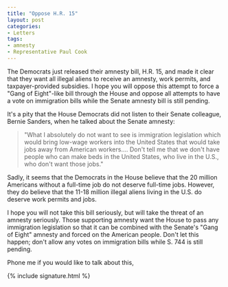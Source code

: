 ```yaml
---
title: "Oppose H.R. 15"
layout: post
categories:
- Letters
tags:
- amnesty
- Representative Paul Cook
---
```


The Democrats just released their amnesty bill, H.R. 15, and made it clear that they want all illegal aliens to receive an amnesty, work permits, and taxpayer-provided subsidies. I hope you will oppose this attempt to force a "Gang of Eight"-like bill through the House and oppose all attempts to have a vote on immigration bills while the Senate amnesty bill is still pending.  
  
It's a pity that the House Democrats did not listen to their Senate colleague, Bernie Sanders, when he talked about the Senate amnesty:

> "What I absolutely do not want to see is immigration legislation which would bring low-wage workers into the United States that would take jobs away from American workers.... Don't tell me that we don't have people who can make beds in the United States, who live in the U.S., who don't want those jobs."

Sadly, it seems that the Democrats in the House believe that the 20 million Americans without a full-time job do not deserve full-time jobs. However, they do believe that the 11-18 million illegal aliens living in the U.S. do deserve work permits and jobs.

I hope you will not take this bill seriously, but will take the threat of an amnesty seriously. Those supporting amnesty want the House to pass any immigration legislation so that it can be combined with the Senate's "Gang of Eight" amnesty and forced on the American people. Don't let this happen; don't allow any votes on immigration bills while S. 744 is still pending.

Phone me if you would like to talk about this,

{% include signature.html %}
